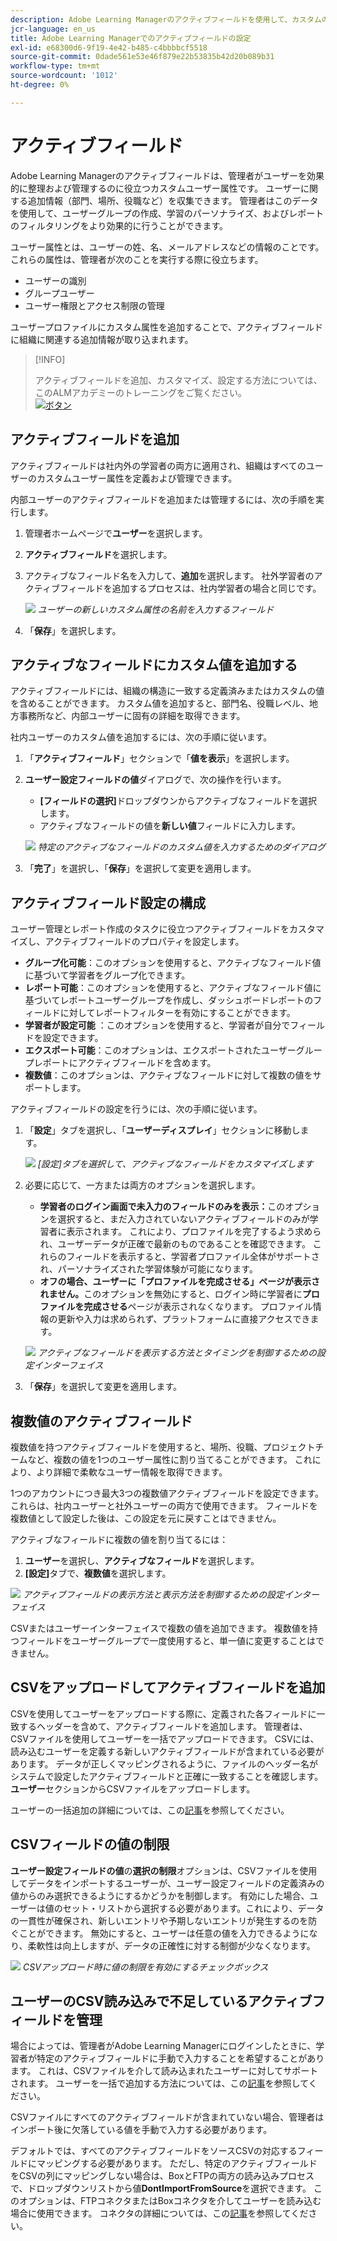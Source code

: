 ```yaml
---
description: Adobe Learning Managerのアクティブフィールドを使用して、カスタムのユーザー情報をキャプチャ、整理、および管理する方法について説明します。 柔軟なフィールド設定により、レポート作成、フィルタリング、ユーザーセグメント化を向上させます。
jcr-language: en_us
title: Adobe Learning Managerでのアクティブフィールドの設定
exl-id: e68300d6-9f19-4e42-b485-c4bbbbcf5518
source-git-commit: 0dade561e53e46f879e22b53835b42d20b089b31
workflow-type: tm+mt
source-wordcount: '1012'
ht-degree: 0%

---
```


# アクティブフィールド

Adobe Learning Managerのアクティブフィールドは、管理者がユーザーを効果的に整理および管理するのに役立つカスタムユーザー属性です。 ユーザーに関する追加情報（部門、場所、役職など）を収集できます。 管理者はこのデータを使用して、ユーザーグループの作成、学習のパーソナライズ、およびレポートのフィルタリングをより効果的に行うことができます。

ユーザー属性とは、ユーザーの姓、名、メールアドレスなどの情報のことです。 これらの属性は、管理者が次のことを実行する際に役立ちます。

* ユーザーの識別
* グループユーザー
* ユーザー権限とアクセス制限の管理

ユーザープロファイルにカスタム属性を追加することで、アクティブフィールドに組織に関連する追加情報が取り込まれます。

>[!INFO]
>
>アクティブフィールドを追加、カスタマイズ、設定する方法については、このALMアカデミーのトレーニングをご覧ください。<br>[![ボタン](assets/launch-training-button.png)](https://content.adobelearningmanageracademy.com/app/learner?accountId=98632#/course/7555741)</br>

## アクティブフィールドを追加

アクティブフィールドは社内外の学習者の両方に適用され、組織はすべてのユーザーのカスタムユーザー属性を定義および管理できます。

内部ユーザーのアクティブフィールドを追加または管理するには、次の手順を実行します。

1. 管理者ホームページで&#x200B;**ユーザー**&#x200B;を選択します。

2. **アクティブフィールド**&#x200B;を選択します。

3. アクティブなフィールド名を入力して、**追加**&#x200B;を選択します。 社外学習者のアクティブフィールドを追加するプロセスは、社内学習者の場合と同じです。

   ![](assets/add-active-field-alm.png)
   _ユーザーの新しいカスタム属性の名前を入力するフィールド_

4. 「**保存**」を選択します。

## アクティブなフィールドにカスタム値を追加する

アクティブフィールドには、組織の構造に一致する定義済みまたはカスタムの値を含めることができます。 カスタム値を追加すると、部門名、役職レベル、地方事務所など、内部ユーザーに固有の詳細を取得できます。

社内ユーザーのカスタム値を追加するには、次の手順に従います。

1. 「**アクティブフィールド**」セクションで「**値を表示**」を選択します。
2. **ユーザー設定フィールドの値**&#x200B;ダイアログで、次の操作を行います。

   * **[フィールドの選択]**&#x200B;ドロップダウンからアクティブなフィールドを選択します。
   * アクティブなフィールドの値を&#x200B;**新しい値**&#x200B;フィールドに入力します。

   ![](assets/add-value-active-fields.png)
   _特定のアクティブなフィールドのカスタム値を入力するためのダイアログ_

3. 「**完了**」を選択し、「**保存**」を選択して変更を適用します。

## アクティブフィールド設定の構成

ユーザー管理とレポート作成のタスクに役立つアクティブフィールドをカスタマイズし、アクティブフィールドのプロパティを設定します。

* **グループ化可能**：このオプションを使用すると、アクティブなフィールド値に基づいて学習者をグループ化できます。
* **レポート可能**：このオプションを使用すると、アクティブなフィールド値に基づいてレポートユーザーグループを作成し、ダッシュボードレポートのフィールドに対してレポートフィルターを有効にすることができます。
* **学習者が設定可能** ：このオプションを使用すると、学習者が自分でフィールドを設定できます。
* **エクスポート可能**：このオプションは、エクスポートされたユーザーグループレポートにアクティブフィールドを含めます。
* **複数値**：このオプションは、アクティブなフィールドに対して複数の値をサポートします。

アクティブフィールドの設定を行うには、次の手順に従います。

1. 「**設定**」タブを選択し、「**ユーザーディスプレイ**」セクションに移動します。

   ![](assets/settings-active-field.png)
   _[設定]タブを選択して、アクティブなフィールドをカスタマイズします_

2. 必要に応じて、一方または両方のオプションを選択します。 

   * **学習者のログイン画面で未入力のフィールドのみを表示：**&#x200B;このオプションを選択すると、まだ入力されていないアクティブフィールドのみが学習者に表示されます。 これにより、プロファイルを完了するよう求められ、ユーザーデータが正確で最新のものであることを確認できます。 これらのフィールドを表示すると、学習者プロファイル全体がサポートされ、パーソナライズされた学習体験が可能になります。
   * **オフの場合、ユーザーに「プロファイルを完成させる」ページが表示されません。**&#x200B;このオプションを無効にすると、ログイン時に学習者に&#x200B;**プロファイルを完成させる**&#x200B;ページが表示されなくなります。 プロファイル情報の更新や入力は求められず、プラットフォームに直接アクセスできます。

   ![](assets/user-display-alm.png)
   _アクティブなフィールドを表示する方法とタイミングを制御するための設定インターフェイス_

3. 「**保存**」を選択して変更を適用します。

## 複数値のアクティブフィールド

複数値を持つアクティブフィールドを使用すると、場所、役職、プロジェクトチームなど、複数の値を1つのユーザー属性に割り当てることができます。 これにより、より詳細で柔軟なユーザー情報を取得できます。

1つのアカウントにつき最大3つの複数値アクティブフィールドを設定できます。 これらは、社内ユーザーと社外ユーザーの両方で使用できます。 フィールドを複数値として設定した後は、この設定を元に戻すことはできません。

アクティブなフィールドに複数の値を割り当てるには：

1. **ユーザー**&#x200B;を選択し、**アクティブなフィールド**&#x200B;を選択します。
2. **[設定]**&#x200B;タブで、**複数値**&#x200B;を選択します。

![](assets/multi-values.png)
_アクティブフィールドの表示方法と表示方法を制御するための設定インターフェイス_

CSVまたはユーザーインターフェイスで複数の値を追加できます。 複数値を持つフィールドをユーザーグループで一度使用すると、単一値に変更することはできません。

## CSVをアップロードしてアクティブフィールドを追加

CSVを使用してユーザーをアップロードする際に、定義された各フィールドに一致するヘッダーを含めて、アクティブフィールドを追加します。 管理者は、CSVファイルを使用してユーザーを一括でアップロードできます。 CSVには、読み込むユーザーを定義する新しいアクティブフィールドが含まれている必要があります。 データが正しくマッピングされるように、ファイルのヘッダー名がシステムで設定したアクティブフィールドと正確に一致することを確認します。 **ユーザー**&#x200B;セクションからCSVファイルをアップロードします。

ユーザーの一括追加の詳細については、この[記事](/help/migrated/administrators/feature-summary/add-users-user-groups.md)を参照してください。

## CSVフィールドの値の制限

**ユーザー設定フィールドの値**&#x200B;の&#x200B;**選択の制限**&#x200B;オプションは、CSVファイルを使用してデータをインポートするユーザーが、ユーザー設定フィールドの定義済みの値からのみ選択できるようにするかどうかを制御します。 有効にした場合、ユーザーは値のセット・リストから選択する必要があります。これにより、データの一貫性が確保され、新しいエントリや予期しないエントリが発生するのを防ぐことができます。 無効にすると、ユーザーは任意の値を入力できるようになり、柔軟性は向上しますが、データの正確性に対する制御が少なくなります。

![](assets/restrict-active.png)
_CSVアップロード時に値の制限を有効にするチェックボックス_

## ユーザーのCSV読み込みで不足しているアクティブフィールドを管理

場合によっては、管理者がAdobe Learning Managerにログインしたときに、学習者が特定のアクティブフィールドに手動で入力することを希望することがあります。 これは、CSVファイルを介して読み込まれたユーザーに対してサポートされます。 ユーザーを一括で追加する方法については、この[記事](/help/migrated/administrators/feature-summary/add-users-user-groups.md)を参照してください。

CSVファイルにすべてのアクティブフィールドが含まれていない場合、管理者はインポート後に欠落している値を手動で入力する必要があります。

デフォルトでは、すべてのアクティブフィールドをソースCSVの対応するフィールドにマッピングする必要があります。 ただし、特定のアクティブフィールドをCSVの列にマッピングしない場合は、BoxとFTPの両方の読み込みプロセスで、ドロップダウンリストから値&#x200B;**DontImportFromSource**&#x200B;を選択できます。 このオプションは、FTPコネクタまたはBoxコネクタを介してユーザーを読み込む場合に使用できます。 コネクタの詳細については、この[記事](https://experienceleague.adobe.com/ja/docs/learning-manager/using/integration/connectors)を参照してください。
